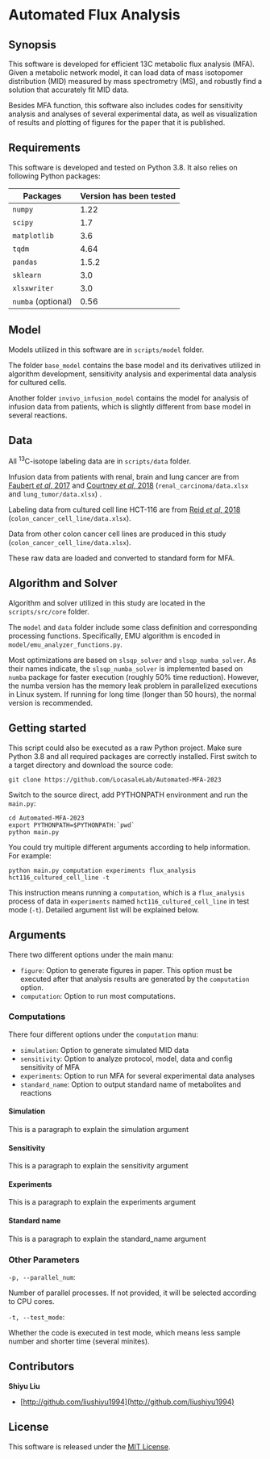 # Automated Flux Analysis


## Synopsis

This software is developed for efficient 13C metabolic flux analysis (MFA). Given a metabolic network model, it can load data of mass isotopomer distribution (MID) measured by mass spectrometry (MS), and robustly find a solution that accurately fit MID data.

Besides MFA function, this software also includes codes for sensitivity analysis and analyses of several experimental data, as well as visualization of results and plotting of figures for the paper that it is published.

## Requirements

This software is developed and tested on Python 3.8. It also relies on following Python packages:

| Packages           | Version has been tested |
|--------------------|-------------------------|
| `numpy`            | 1.22                    |
| `scipy`            | 1.7                     |
| `matplotlib`       | 3.6                     |
| `tqdm`             | 4.64                    |
| `pandas`           | 1.5.2                   |
| `sklearn`          | 3.0                     |
| `xlsxwriter`       | 3.0                     |
| `numba` (optional) | 0.56                    |

[//]: # (For convenience, an out-of-the-box Docker image is provided to run this code. This docker image is tested on `docker-ce` in Ubuntu with Docker version `19.03.1`. &#40;See Usages part for details.&#41;)

## Model
Models utilized in this software are in `scripts/model` folder.

The folder `base_model` contains the base model and its derivatives utilized in algorithm development, sensitivity analysis and experimental data analysis for cultured cells.

Another folder `invivo_infusion_model` contains the model for analysis of infusion data from patients, which is slightly different from base model in several reactions.

## Data
All <sup>13</sup>C-isotope labeling data are in `scripts/data` folder. 

Infusion data from patients with renal, brain  and lung cancer are from [Faubert *et al*, 2017](https://doi.org/10.1016/j.cell.2017.09.019) and [Courtney *et al*, 2018](https://doi.org/10.1016/j.cmet.2018.07.020) (`renal_carcinoma/data.xlsx` and `lung_tumor/data.xlsx`) .

Labeling data from cultured cell line HCT-116 are from [Reid *et al*, 2018](https://doi.org/10.1038/s41467-018-07868-6) (`colon_cancer_cell_line/data.xlsx`).

Data from other colon cancer cell lines are produced in this study (`colon_cancer_cell_line/data.xlsx`).

These raw data are loaded and converted to standard form for MFA.

## Algorithm and Solver
Algorithm and solver utilized in this study are located in the `scripts/src/core` folder.

The `model` and `data` folder include some class definition and corresponding processing functions. Specifically, EMU algorithm is encoded in `model/emu_analyzer_functions.py`.

Most optimizations are based on `slsqp_solver` and `slsqp_numba_solver`. As their names indicate, the `slsqp_numba_solver` is implemented based on `numba` package for faster execution (roughly 50% time reduction). However, the numba version has the memory leak problem in parallelized executions in Linux system. If running for long time (longer than 50 hours), the normal version is recommended.


<!---
The Docker version will be available in the future


### Docker (recommended)
First install an appropriate Docker version ([see here for details](https://docs.docker.com/install/)). Then a model could be executed by the following script:

```shell script
MODEL=model1_m5
TARGET_PATH=/your/path/to/output
cd $TARGET_PATH
docker run -it --rm --name python_$MODEL -v `pwd`:/Lactate_MFA/new_models \
  locasalelab/lactate_mfa:latest $MODEL --test_mode
```

In this script, you could modify the value of `MODEL` to the name of your target model, and modify the value of `TARGET_PATH` to the path that you want to output results. Available model name is listed in following section. BE CAREFUL that the target path would be visited as root account in container! The flag `--test_mode` or `-t` makes the code run quickly in a test mode, and could be removed to run a formal mode. The formal running takes tens of hours.

-->

## Getting started

This script could also be executed as a raw Python project. Make sure Python 3.8 and all required packages are correctly installed. First switch to a target directory and download the source code:

```shell script
git clone https://github.com/LocasaleLab/Automated-MFA-2023
```

Switch to the source direct, add PYTHONPATH environment and run the `main.py`:

```shell script
cd Automated-MFA-2023
export PYTHONPATH=$PYTHONPATH:`pwd`
python main.py
```

You could try multiple different arguments according to help information. For example:

```shell script
python main.py computation experiments flux_analysis hct116_cultured_cell_line -t
```

This instruction means running a `computation`, which is a `flux_analysis` process of data in `experiments` named `hct116_cultured_cell_line` in test mode (`-t`). 
Detailed argument list will be explained below.

## Arguments

There two different options under the main manu:
- `figure`: Option to generate figures in paper. This option must be executed after that analysis results are generated by the `computation` option.
- `computation`: Option to run most computations.

### Computations

There four different options under the `computation` manu:
- `simulation`: Option to generate simulated MID data
- `sensitivity`: Option to analyze protocol, model, data and config sensitivity of MFA
- `experiments`: Option to run MFA for several experimental data analyses
- `standard_name`: Option to output standard name of metabolites and reactions

#### Simulation

This is a paragraph to explain the simulation argument


#### Sensitivity

This is a paragraph to explain the sensitivity argument


#### Experiments

This is a paragraph to explain the experiments argument


#### Standard name

This is a paragraph to explain the standard_name argument


<!---
The list will be available in the future

### List of models

| Model name in this script | Model name in methods | Source tissue | Sink tissue            | Circulating metabolites    | Data source                          | Description                                                                                                                       |
|---------------------------|-----------------------|---------------|------------------------|----------------------------|--------------------------------------|-----------------------------------------------------------------------------------------------------------------------------------|
| `model1`                  | Model A               | Liver         | Heart                  | Glucose; Lactate           | Low-infusion glucose data: mouse M1  | Basic two-tissue model.                                                                                                           |
| `model1_unfitted`         | Model A               | Liver         | Heart                  | Glucose; Lactate           | Low-infusion glucose data: mouse M1  | Unfitted result of basic two-tissue model, as the negative result of fitting.                                                     |
| `model1_all`              | Model A               | Liver         | All 8 tissues          | Glucose; Lactate           | Low-infusion glucose data: mouse M1  | Basic two-tissue model with different sink tissues.                                                                               |
| `model1_all_m5`           | Model A               | Liver         | All 8 tissues          | Glucose; Lactate           | Low-infusion glucose data: mouse M5  | Basic two-tissue model with different sink tissues and different mouse data.                                                      |
| `model1_all_m9`           | Model A               | Liver         | All 8 tissues          | Glucose; Lactate           | Low-infusion glucose data: mouse M9  | Basic two-tissue model with different sink tissues and different mouse data.                                                      |
| `model1_all_lactate`      | Model A               | Liver         | All 8 tissues          | Glucose; Lactate           | Low-infusion lactate data: mouse M3  | Basic two-tissue model with different sink tissues and different infusion data.                                                   |
| `model1_all_lactate_m4`   | Model A               | Liver         | All 8 tissues          | Glucose; Lactate           | Low-infusion lactate data: mouse M4  | Basic two-tissue model with different sink tissues and different infusion data.                                                   |
| `model1_all_lactate_m10`  | Model A               | Liver         | All 8 tissues          | Glucose; Lactate           | Low-infusion lactate data: mouse M10 | Basic two-tissue model with different sink tissues and different infusion data.                                                   |
| `model1_all_lactate_m11`  | Model A               | Liver         | All 8 tissues          | Glucose; Lactate           | Low-infusion lactate data: mouse M11 | Basic two-tissue model with different sink tissues and different infusion data.                                                   |
| `parameter`               | Model A               | Liver         | Heart                  | Glucose; Lactate           | Low-infusion data: mouse M1          | Sensitivity analysis of data and other constraint fluxes.                                                                         |
| `model6`                  | Model B               | Liver         | Skeletal muscle        | Glucose; Lactate           | High-infusion data: mouse M1         | Two-tissue model with high-infusion data in different mouse strain.                                                               |
| `model6_unfitted`         | Model B               | Liver         | Skeletal muscle        | Glucose; Lactate           | High-infusion data: mouse M1         | Unfitted result of two-tissue model with high-infusion flux, as the negative result of fitting.                                   |
| `model6_m2`               | Model B               | Liver         | Skeletal muscle        | Glucose; Lactate           | High-infusion data: mouse M2         | Two-tissue model with high-infusion data in different mouse strain.                                                               |
| `model6_m3`               | Model B               | Liver         | Skeletal muscle        | Glucose; Lactate           | High-infusion data: mouse M3         | Two-tissue model with high-infusion data in different mouse strain.                                                               |
| `model6_m4`               | Model B               | Liver         | Skeletal muscle        | Glucose; Lactate           | High-infusion data: mouse M4         | Two-tissue model with high-infusion data in different mouse strain.                                                               |
| `model3`                  | Model D               | Liver         | Heart                  | Glucose; Pyruvate; Lactate | Low-infusion glucose data: mouse M1  | Two-tissue model with three circulatory metabolites.                                                                              |
| `model3_unfitted`         | Model D               | Liver         | Heart                  | Glucose; Pyruvate; Lactate | Low-infusion glucose data: mouse M1  | Unfitted result of two-tissue model with three circulatory metabolites, as the negative result of fitting.                        |
| `model3_all`              | Model D               | Liver         | All 8 tissues          | Glucose; Pyruvate; Lactate | Low-infusion glucose data: mouse M1  | Two-tissue model with three circulatory metabolites and different sink tissues.                                                   |
| `model5`                  | Model C               | Liver         | Heart; Skeletal muscle | Glucose; Lactate           | Low-infusion data: mouse M1          | Three-tissue model.                                                                                                               |
| `model5_comb2`            | Model C               | Liver         | Brain; Skeletal muscle | Glucose; Lactate           | Low-infusion data: mouse M1          | Three-tissue model.                                                                                                               |
| `model5_comb3`            | Model C               | Liver         | Heart; Brain           | Glucose; Lactate           | Low-infusion data: mouse M1          | Three-tissue model.                                                                                                               |
| `model5_unfitted`         | Model C               | Liver         | Heart; Skeletal muscle | Glucose; Lactate           | Low-infusion data: mouse M1          | Unfitted result of three-tissue model, as the negative result of fitting.                                                         |
| `model7`                  | Model E               | Liver         | Skeletal muscle        | Glucose; Pyruvate; Lactate | High-infusion data: mouse M1         | Two-tissue model with three circulatory metabolites and high-infusion data.                                                       |
| `model7_unfitted`         | Model E               | Liver         | Skeletal muscle        | Glucose; Pyruvate; Lactate | High-infusion data: mouse M1         | Unfitted result of two-tissue model with three circulatory metabolites and high-infusion flux, as the negative result of fitting. |

-->

### Other Parameters

`-p, --parallel_num`:
    
Number of parallel processes. If not provided, it will be selected according to CPU cores.

`-t, --test_mode`:

Whether the code is executed in test mode, which means less sample number and shorter time (several minites).


## Contributors

**Shiyu Liu**

+ [http://github.com/liushiyu1994](http://github.com/liushiyu1994)

## License

This software is released under the [MIT License](LICENSE-MIT).
